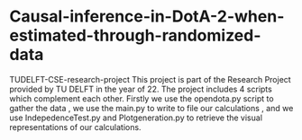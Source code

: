 # Causal-inference-in-DotA-2-when-estimated-through-randomized-data
TUDELFT-CSE-research-project
This project is part of the Research Project provided by TU DELFT in the year of 22. The project includes 4 scripts which complement each other. Firstly we use the opendota.py script to gather the data , we use the main.py to write to file our calculations , and we use IndepedenceTest.py and Plotgeneration.py to retrieve  the visual representations of our calculations.
